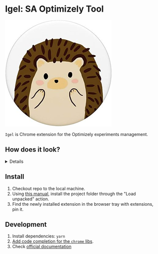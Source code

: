 # Igel: SA Optimizely Tool
![](./images/igel350.jpg)

`Igel` is Chrome extension for the Optimizely experiments management.

## How does it look?
<details>

![](./images/ui-tab-list.png)

</details>

## Install
1. Checkout repo to the local machine.
2. Using [this manual](https://developer.chrome.com/docs/extensions/mv3/getstarted/), install the project folder through the "Load unpacked" action.
3. Find the newly installed extension in the browser tray with extensions, pin it. 


## Development
1. Install dependencies: `yarn`
2. [Add code completion for the `chrome` libs](https://newbedev.com/how-do-i-use-webstorm-for-chrome-extension-development).
3. Check [official documentation](https://developer.chrome.com/docs/extensions/mv3/devguide/)
